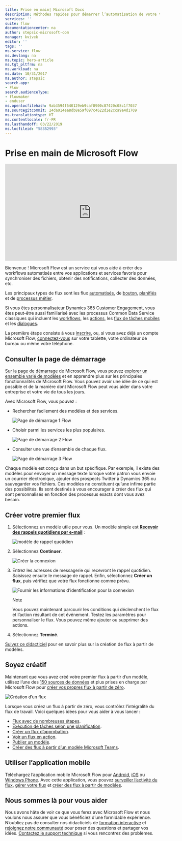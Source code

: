 ```yaml
---
title: Prise en main| Microsoft Docs
description: Méthodes rapides pour démarrer l’automatisation de votre travail et de vos activités personnelles avec Microsoft Flow
services: ''
suite: flow
documentationcenter: na
author: stepsic-microsoft-com
manager: kvivek
editor: ''
tags: ''
ms.service: flow
ms.devlang: na
ms.topic: hero-article
ms.tgt_pltfrm: na
ms.workload: na
ms.date: 10/31/2017
ms.author: stepsic
search.app:
- Flow
search.audienceType:
- flowmaker
- enduser
ms.openlocfilehash: 9ab3594f540129eb9caf8900c87420c08c1f7037
ms.sourcegitcommit: 24da014ea8db8e59f097c4622d1e2cca9a4d1709
ms.translationtype: HT
ms.contentlocale: fr-FR
ms.lasthandoff: 03/22/2019
ms.locfileid: "58352993"
---
```

# <a name="get-started-with-microsoft-flow"></a>Prise en main de Microsoft Flow #

<iframe width="560" height="315" src="https://www.youtube.com/embed/iMteXfAvDSE?list=PL8nfc9haGeb55I9wL9QnWyHp3ctU2_ThF" frameborder="0" allowfullscreen></iframe>

Bienvenue ! Microsoft Flow est un service qui vous aide à créer des workflows automatisés entre vos applications et services favoris pour synchroniser des fichiers, obtenir des notifications, collecter des données, etc.

Les principaux types de flux sont les flux [automatisés](get-started-logic-flow.md), de [bouton](introduction-to-button-flows.md), [planifiés](run-scheduled-tasks.md) et de [processus métier](business-process-flows-overview.md).

Si vous êtes personnalisateur Dynamics 365 Customer Engagement, vous êtes peut-être aussi familiarisé avec les processus Common Data Service classiques qui incluent les [workflows](configure-workflow-steps.md), les [actions](create-actions.md), les [flux de tâches mobiles](create-mobile-task-flow.md) et les [dialogues](use-cds-for-apps-dialogs.md).

La première étape consiste à vous [inscrire](sign-up-sign-in.md), ou, si vous avez déjà un compte Microsoft Flow, [connectez-vous](https://flow.microsoft.com/signin) sur votre tablette, votre ordinateur de bureau ou même votre téléphone.

## <a name="check-out-the-start-page"></a>Consulter la page de démarrage ##

[Sur la page de démarrage](https://flow.microsoft.com) de Microsoft Flow, vous pouvez [explorer un ensemble varié de modèles](https://flow.microsoft.com/templates) et en apprendre plus sur les principales fonctionnalités de Microsoft Flow. Vous pouvez avoir une idée de ce qui est possible et de la manière dont Microsoft Flow peut vous aider dans votre entreprise et votre vie de tous les jours.

Avec Microsoft Flow, vous pouvez :

- Rechercher facilement des modèles et des services.

    ![Page de démarrage 1 Flow](./media/getting-started/flowhome1.png)

- Choisir parmi les services les plus populaires.

    ![Page de démarrage 2 Flow](./media/getting-started/flowhome2.png)

- Consulter une vue d’ensemble de chaque flux.

    ![Page de démarrage 3 Flow](./media/getting-started/flowhome3.png)

Chaque modèle est conçu dans un but spécifique. Par exemple, il existe des modèles pour envoyer un message texte lorsque votre patron vous envoie un courrier électronique, ajouter des prospects Twitter à Dynamics 365 ou sauvegarder vos fichiers. Ces modèles ne constituent qu’une infime partie des possibilités. Ils sont destinés à vous encourager à créer des flux qui sont personnalisés en fonction des processus exacts dont vous avez besoin.

## <a name="create-your-first-flow"></a>Créer votre premier flux ##

1. Sélectionnez un modèle utile pour vous. Un modèle simple est [**Recevoir des rappels quotidiens par e-mail**](https://flow.microsoft.com/galleries/public/templates/45a3399aa29345308f08b6db0a9c85b9/) :

    ![modèle de rappel quotidien](./media/getting-started/template-details.png)

1. Sélectionnez **Continuer**.

    ![Créer la connexion](./media/getting-started/create-connection.png)

1. Entrez les adresses de messagerie qui recevront le rappel quotidien. Saisissez ensuite le message de rappel. Enfin, sélectionnez **Créer un flux**, puis vérifiez que votre flux fonctionne comme prévu.

    ![Fournir les informations d’identification pour la connexion](./media/getting-started/configure-email-details.png)

    > [!NOTE]
    > Vous pouvez maintenant parcourir les conditions qui déclenchent le flux et l’action résultant de cet événement. Testez les paramètres pour personnaliser le flux. Vous pouvez même ajouter ou supprimer des actions.

1. Sélectionnez **Terminé**.

[Suivez ce didacticiel](get-started-logic-template.md) pour en savoir plus sur la création de flux à partir de modèles.

## <a name="get-creative"></a>Soyez créatif ##

Maintenant que vous avez créé votre premier flux à partir d’un modèle, utilisez l’une des [150 sources de données](https://flow.microsoft.com/connectors/) et plus prises en charge par Microsoft Flow pour [créer vos propres flux à partir de zéro](get-started-logic-flow.md).

![Création d’un flux](./media/getting-started/build-a-flow.png)

Lorsque vous créez un flux à partir de zéro, vous contrôlez l’intégralité du flux de travail. Voici quelques idées pour vous aider à vous lancer :

- [Flux avec de nombreuses étapes](multi-step-logic-flow.md).
- [Exécution de tâches selon une planification](run-scheduled-tasks.md).
- [Créer un flux d’approbation](wait-for-approvals.md).
- [Voir un flux en action](see-a-flow-run.md).
- [Publier un modèle](publish-a-template.md).
- [Créer des flux à partir d’un modèle Microsoft Teams](https://flow.microsoft.com/connectors/shared_teams/microsoft-teams/).

## <a name="use-the-mobile-app"></a>Utiliser l’application mobile ##

Téléchargez l’application mobile Microsoft Flow pour [Android](https://aka.ms/flowmobiledocsandroid), [iOS](https://aka.ms/flowmobiledocsios) ou [Windows Phone](https://aka.ms/flowmobilewindows). Avec cette application, vous pouvez [surveiller l’activité du flux](mobile-monitor-activity.md), [gérer votre flux](mobile-manage-flows.md) et [créer des flux à partir de modèles](mobile-create-flow.md).

## <a name="were-here-to-help"></a>Nous sommes là pour vous aider ##

Nous avons hâte de voir ce que vous ferez avec Microsoft Flow et nous voulons nous assurer que vous bénéficiez d’une formidable expérience. N’oubliez pas de consulter nos didacticiels de [formation interactive](https://flow.microsoft.com/guided-learning/) et [rejoignez notre communauté](http://go.microsoft.com/fwlink/?LinkID=787467) pour poser des questions et partager vos idées. [Contactez le support technique](http://go.microsoft.com/fwlink/?LinkID=787479) si vous rencontrez des problèmes.
